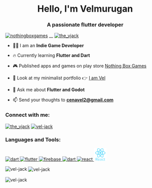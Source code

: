 <h1 align="center">Hello, I'm Velmurugan</h1>  
<h3 align="center">A passionate flutter developer</h3>  
  
<p align="left">
 <a href="https://twitter.com/nothingboxgames" target="blank"><img src="https://img.shields.io/twitter/follow/nothingboxgames?logo=twitter&style=for-the-badge" alt="nothingboxgames" /></a> __ <a href="https://twitter.com/the_vjack" target="blank"><img src="https://img.shields.io/twitter/follow/the_vjack?logo=twitter&style=for-the-badge" alt="the_vjack" /></a> </p>  

- 👨‍💻 I am an **Indie Game Developer**
- 🔥 Currently learning **Flutter and Dart**  
-  🎮 Published apps and games on play store  [Nothing Box Games](https://play.google.com/store/apps/dev?id=5626370241132262318)  
- 🔗 Look at my minimalist portfolio 👉 [I am Vel ](https://iam-vel.vercel.app/)  
  
- 💬 Ask me about **Flutter and Godot** 
  
- 📫 Send your thoughts to **cenavel2@gmail.com**  
  
<h3 align="left">Connect with me:</h3>  
<p align="left">  
<a href="https://twitter.com/the_vjack" target="blank"><img align="center" src="https://raw.githubusercontent.com/rahuldkjain/github-profile-readme-generator/master/src/images/icons/Social/twitter.svg" alt="the_vjack" height="30" width="40" /></a>  
<a href="https://linkedin.com/in/vel-jack" target="blank"><img align="center" src="https://raw.githubusercontent.com/rahuldkjain/github-profile-readme-generator/master/src/images/icons/Social/linked-in-alt.svg" alt="vel-jack" height="30" width="40" /></a>  
</p>  
  
<h3 align="left">Languages and Tools:</h3>  
<p align="left"> <a href="https://dart.dev" target="_blank" rel="noreferrer"> <img src="https://www.vectorlogo.zone/logos/dartlang/dartlang-icon.svg" alt="dart" width="40" height="40"/> </a> <a href="https://flutter.dev" target="_blank" rel="noreferrer"> <img src="https://www.vectorlogo.zone/logos/flutterio/flutterio-icon.svg" alt="flutter" width="40" height="40"/> </a><a href="https://firebase.google.com/" target="_blank" rel="noreferrer"> <img src="https://www.vectorlogo.zone/logos/firebase/firebase-icon.svg" alt="firebase" width="40" height="40"/> </a>
 <a href="https://godotengine.org/" target="_blank" rel="noreferrer"> <img src="https://godotengine.org/themes/godotengine/assets/press/icon_color.svg" alt="dart" width="40" height="40"/> </a>  <a href="https://soliditylang.org/" target="_blank" rel="noreferrer"> <img src="https://soliditylang.org/images/logo.svg" alt="react" width="40" height="40"/> </a>   <a href="https://reactjs.org/" target="_blank" rel="noreferrer"> <img src="https://raw.githubusercontent.com/devicons/devicon/master/icons/react/react-original-wordmark.svg" alt="react" width="40" height="40"/> </a> </p>  
  
<p><img align="left" src="https://github-readme-stats.vercel.app/api/top-langs?username=vel-jack&show_icons=true&locale=en&layout=compact" alt="vel-jack" /></p>  
  
<p>&nbsp;<img align="center" src="https://github-readme-stats.vercel.app/api?username=vel-jack&show_icons=true&locale=en" alt="vel-jack" /></p>  
  
<p><img align="center" src="https://github-readme-streak-stats.herokuapp.com/?user=vel-jack&" alt="vel-jack" /></p>
